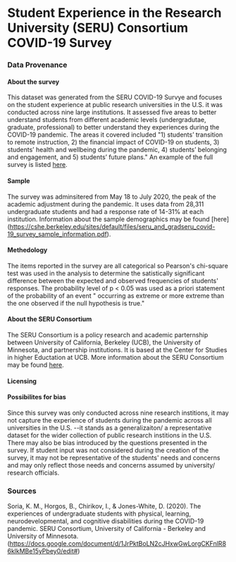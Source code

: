 # Student Experience in the Research University (SERU) Consortium COVID-19 Survey

### Data Provenance 

#### About the survey
This dataset was generated from the SERU COVID-19 Survye and focuses on the student experience at public research universities in the U.S. it was conducted across nine large institutions.
It assessed five areas to better understand students from different academic levels (undergradutae, graduate, professional) to better understand they experiences during the COVID-19 pandemic.
The areas it covered included "1) students’ transition to remote instruction, 2) the financial impact of COVID-19 on students, 3) students’ health and wellbeing during the pandemic, 4) students’ belonging and engagement, and 5) students’ future plans."
An example of the full survey is listed [here](https://drive.google.com/file/d/1CEjxYSrsW6XSgA568H5tYyCHwtT4u8Du/view). 

#### Sample
The survey was adminsitered from May 18 to July 2020, the peak of the academic adjustment during the pandemic. It uses data from 28,311 undergraduate students and had a response rate of 14-31% at each institution. Information about the sample demographics may be found 
[here] (https://cshe.berkeley.edu/sites/default/files/seru_and_gradseru_covid-19_survey_sample_information.pdf).

#### Methedology
The items reported in the survey are all categorical so Pearson's chi-square test was used in the analysis to determine the satistically significant difference
between the expected and observed frequencies of students' responses. The probability level of p < 0.05 was used as a priori statement of the probability of an event
" occurring as extreme or more extreme than the one observed if the null hypothesis is true." 

#### About the SERU Consortium 
The SERU Consortium is a policy research and academic parternship between University of California, Berkeley (UCB), the University of Minnesota, and partnership institutions.
It is based at the Center for Studies in higher Eductation at UCB. More information about the SERU Consortium may be found [here](https://cshe.berkeley.edu/seru).

#### Licensing

#### Possibilites for bias
Since this survey was only conducted across nine research institions, it may not capture the experience of students during the pandemic across all universities in the U.S. --it stands as a generalizaiton/ a representative dataset for the wider collection of public research institions in the U.S.
There may also be bias introduced by the questions presented in the survey. If student input was not considered during the creation of the survey, it may not be representative of the students' needs and concerns and may only reflect those needs and concerns assumed by university/ research officials.

### Sources
Soria, K. M., Horgos, B., Chirikov, I., & Jones-White, D. (2020). The experiences of undergraduate students with physical, learning, neurodevelopmental, and cognitive disabilities during the COVID-19 pandemic. SERU Consortium, University of California - Berkeley and University of Minnesota. 
(https://docs.google.com/document/d/1JrPktBoLN2cJHxwGwLorgCKFnlR86klkMBe15yPbey0/edit#)
